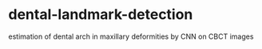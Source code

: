 # dental-landmark-detection
estimation of dental arch in maxillary deformities by CNN on CBCT images
